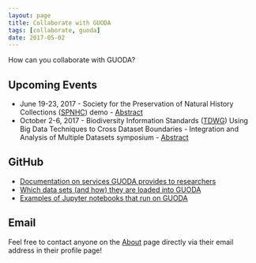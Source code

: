 ```yaml
---
layout: page
title: Collaborate with GUODA
tags: [collaborate, guoda]
date: 2017-05-02
---
```

    
How can you collaborate with GUODA?

## Upcoming Events

- June 19-23, 2017 - Society for the Preservation of Natural History Collections
 ([SPNHC](http://www.spnhc2017denver.org/)) demo - [Abstract](https://docs.google.com/document/d/13oPVezLl95dfvJVmAqNYoD8hes2N_SqiePu1YOmZEq4)
- October 2-6, 2017 - Biodiversity Information Standards ([TDWG](https://tdwg.github.io/conferences/2017/)) 
Using Big Data Techniques to Cross Dataset Boundaries - Integration and Analysis of Multiple Datasets symposium - [Abstract](https://tdwg.github.io/conferences/2017/program/abstract/?id=1A9sAnRugUm5V6VifwrMvLBiRiBEb3keN7D6Ay1WJJKw)

## GitHub

- [Documentation on services GUODA provides to researchers](https://github.com/bio-guoda/guoda-services)
- [Which data sets (and how) they are loaded into GUODA](https://github.com/bio-guoda/guoda-datasets)
- [Examples of Jupyter notebooks that run on GUODA](https://github.com/bio-guoda/guoda-examples)

## Email

Feel free to contact anyone on the [About](/about) page directly via their email
address in their profile page!
